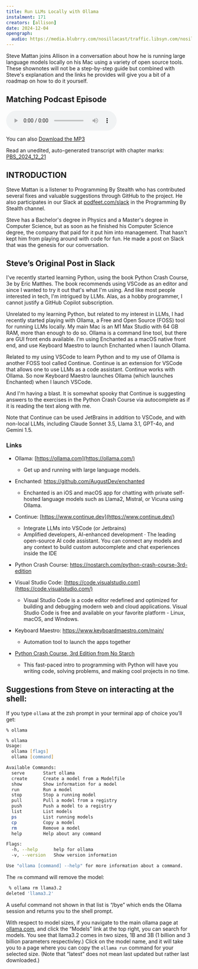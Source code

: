 ```yaml
---
title: Run LLMs Locally with Ollama
instalment: 171
creators: [allison]
date: 2024-12-04
opengraph:
  audio: https://media.blubrry.com/nosillacast/traffic.libsyn.com/nosillacast/PBS_2024_12_21.mp3
---
```


Steve Mattan joins Allison in a conversation about how he is running large language models locally on his Mac using a variety of open source tools. These shownotes will not be a step-by-step guide but combined with Steve's explanation and the links he provides will give you a bit of a roadmap on how to do it yourself.

## Matching Podcast Episode

<audio controls src="https://media.blubrry.com/nosillacast/traffic.libsyn.com/nosillacast/PBS_2024_12_21.mp3?autoplay=0&loop=0&controls=1">Your browser does not support HTML 5 audio 🙁</audio>

You can also <a href="https://media.blubrry.com/nosillacast/traffic.libsyn.com/nosillacast/PBS_2024_12_21.mp3" >Download the MP3</a>

Read an unedited, auto-generated transcript with chapter marks:  <a href="https://podfeet.com/transcripts/PBS_2024_12_21.html">PBS_2024_12_21</a>

## INTRODUCTION

Steve Mattan is a listener to Programming By Stealth who has contributed several fixes and valuable suggestions through GitHub to the project. He also participates in our Slack at <a href="https://podfeet.com/slack">podfeet.com/slack</a> in the Programming By Stealth channel.

Steve has a Bachelor's degree in Physics and a Master's degree in Computer Science, but as soon as he finished his Computer Science degree, the company that paid for it put him into management. That hasn't kept him from playing around with code for fun. He made a post on Slack that was the genesis for our conversation. 

## Steve’s Original Post in Slack

I've recently started learning Python, using the book Python Crash Course, 3e by Eric Matthes. The book recommends using VSCode as an editor and since I wanted to try it out that's what I'm using. And like most people interested in tech, I'm intrigued by LLMs. Alas, as a hobby programmer, I cannot justify a GitHub Copilot subscription.

Unrelated to my learning Python, but related to my interest in LLMs, I had recently started playing with Ollama, a Free and Open Source (FOSS) tool for running LLMs locally. My main Mac is an M1 Max Studio with 64 GB RAM, more than enough to do so. Ollama is a command line tool, but there are GUI front ends available. I'm using Enchanted as a macOS native front end, and use Keyboard Maestro to launch Enchanted when I launch Ollama.

Related to my using VSCode to learn Python and to my use of Ollama is another FOSS tool called Continue. Continue is an extension for VSCode that allows one to use LLMs as a code assistant. Continue works with Ollama. So now Keyboard Maestro launches Ollama (which launches Enchanted) when I launch VSCode.

And I'm having a blast. It is somewhat spooky that Continue is suggesting answers to the exercises in the Python Crash Course via autocomplete as if it is reading the text along with me.

Note that Continue can be used JetBrains in addition to VSCode, and with non-local LLMs, including Claude Sonnet 3.5, Llama 3.1, GPT-4o, and Gemini 1.5.

### Links

* Ollama: [https://ollama.com](https://ollama.com/)
  * Get up and running with large language models.
* Enchanted: https://github.com/AugustDev/enchanted
  * Enchanted is an iOS and macOS app for chatting with private self-hosted language models such as Llama2, Mistral, or Vicuna using Ollama.

* Continue: [https://www.continue.dev](https://www.continue.dev/)
  * Integrate LLMs into VSCode (or Jetbrains)
  * Amplified developers, AI-enhanced development · The leading open-source AI code assistant. You can connect any models and any context to build custom autocomplete and chat experiences inside the IDE

* Python Crash Course: https://nostarch.com/python-crash-course-3rd-edition

* Visual Studio Code: [https://code.visualstudio.com](https://code.visualstudio.com/)
  * Visual Studio Code is a code editor redefined and optimized for building and debugging modern web and cloud applications. Visual Studio Code is free and available on your favorite platform - Linux, macOS, and Windows.

* Keyboard Maestro: https://www.keyboardmaestro.com/main/
  * Automation tool to launch the apps together

* [Python Crash Course, 3rd Edition from No Starch](https://nostarch.com/python-crash-course-3rd-edition)
  * This fast-paced intro to programming with Python will have you writing code, solving problems, and making cool projects in no time.

## Suggestions from Steve on interacting at the shell:

If you type `ollama` at the zsh prompt in your terminal app of choice you’ll get:

```~ ➤ ollama
% ollama
```

```zsh
% ollama
Usage:
  ollama [flags]
  ollama [command]

Available Commands:
  serve       Start ollama
  create      Create a model from a Modelfile
  show        Show information for a model
  run         Run a model
  stop        Stop a running model
  pull        Pull a model from a registry
  push        Push a model to a registry
  list        List models
  ps          List running models
  cp          Copy a model
  rm          Remove a model
  help        Help about any command

Flags:
  -h, --help      help for ollama
  -v, --version   Show version information

Use "ollama [command] --help" for more information about a command.
```



The `rm` command will remove the model:

```zsh
 % ollama rm llama3.2
deleted 'llama3.2'
```



A useful command not shown in that list is “/bye” which ends the Ollama session and returns you to the shell prompt.

With respect to model sizes, if you navigate to the main ollama page at [ollama.com](http://ollama.com/), and click the “Models” link at the top right, you can search for models. You see that llama3.2 comes in two sizes, 1B and 3B (1 billion and 3 billion parameters respectivley.) Click on the model name, and it will take you to a page where you can copy the `ollama run` command for your selected size. (Note that “latest” does not mean last updated but rather last downloaded.)